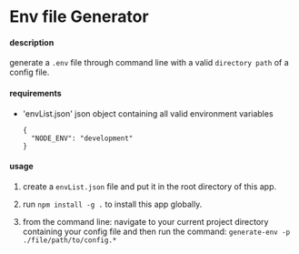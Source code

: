 # Env file Generator


#### description

generate a `.env` file through command line with a valid `directory path` of a config file.


#### requirements

 - 'envList.json' json object containing all valid environment variables

    ```
    {
      "NODE_ENV": "development"
    }
    ```

#### usage

  1. create a `envList.json` file and put it in the root directory of this app.
  2. run `npm install -g .` to install this app globally.
  
  3. from the command line: navigate to your current project directory containing your config file and then run the command:
      `generate-env -p ./file/path/to/config.*`
